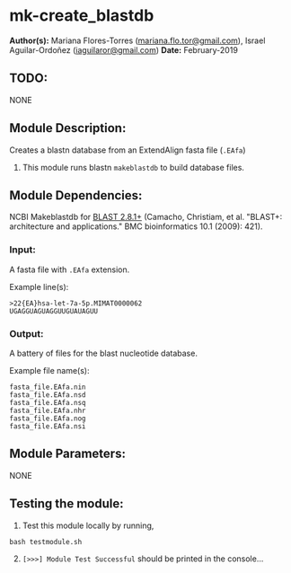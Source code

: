 # mk-create_blastdb
**Author(s):** Mariana Flores-Torres (mariana.flo.tor@gmail.com), Israel Aguilar-Ordoñez (iaguilaror@gmail.com)
**Date:** February-2019

## TODO:
  NONE

## Module Description:
  Creates a blastn database from an ExtendAlign fasta file (`.EAfa`)

1. This module runs blastn `makeblastdb` to build database files.

## Module Dependencies:
  NCBI Makeblastdb for [BLAST 2.8.1+](https://blast.ncbi.nlm.nih.gov/Blast.cgi?CMD=Web&PAGE_TYPE=BlastDocs&DOC_TYPE=Download) (Camacho, Christiam, et al. "BLAST+: architecture and applications." BMC bioinformatics 10.1 (2009): 421).

### Input:
  A fasta file with `.EAfa` extension.

Example line(s):
```
>22{EA}hsa-let-7a-5p.MIMAT0000062
UGAGGUAGUAGGUUGUAUAGUU
```

### Output:
  A battery of files for the blast nucleotide database.

Example file name(s):
```
fasta_file.EAfa.nin
fasta_file.EAfa.nsd
fasta_file.EAfa.nsq
fasta_file.EAfa.nhr
fasta_file.EAfa.nog
fasta_file.EAfa.nsi
```

## Module Parameters:
  NONE

## Testing the module:

1. Test this module locally by running,
```
bash testmodule.sh
```

2. `[>>>] Module Test Successful` should be printed in the console...

